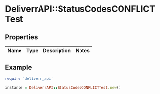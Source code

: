 # DeliverrAPI::StatusCodesCONFLICTTest

## Properties

| Name | Type | Description | Notes |
| ---- | ---- | ----------- | ----- |

## Example

```ruby
require 'deliverr_api'

instance = DeliverrAPI::StatusCodesCONFLICTTest.new()
```

